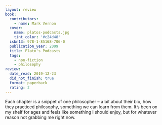 ```yaml
---
layout: review
book:
  contributors:
    - name: Mark Vernon
  cover:
    name: platos-podcasts.jpg
    tint_color: '#c24d48'
  isbn13: 978-1-85168-706-0
  publication_year: 2009
  title: Plato's Podcasts
  tags:
    - non-fiction
    - philosophy
review:
  date_read: 2019-12-23
  did_not_finish: true
  format: paperback
  rating: 2
---
```


Each chapter is a snippet of one philosopher – a bit about their bio, how they practiced philosophy, something we can learn from them. It’s been on my shelf for ages and feels like something I should enjoy, but for whatever reason not grabbing me right now.
